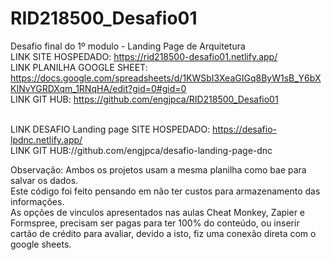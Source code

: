 # RID218500_Desafio01<br>
Desafio final do 1º modulo - Landing Page de Arquitetura<br>
LINK SITE HOSPEDADO: https://rid218500-desafio01.netlify.app/<br>
LINK PLANILHA GOOGLE SHEET: https://docs.google.com/spreadsheets/d/1KWSbI3XeaGIGq8ByW1sB_Y6bXKINvYGRDXqm_1RNqHA/edit?gid=0#gid=0<br>
LINK GIT HUB: https://github.com/engjpca/RID218500_Desafio01<br><br>

LINK DESAFIO Landing page SITE HOSPEDADO: https://desafio-lpdnc.netlify.app/<br>
LINK GIT HUB://github.com/engjpca/desafio-landing-page-dnc

Observação: Ambos os projetos usam a mesma planilha como bae para salvar os dados.<br>
Este código foi feito pensando em não ter custos para armazenamento das informações.<br>
As opções de vinculos apresentados nas aulas Cheat Monkey, Zapier e Formspree, precisam ser pagas para ter 100% do conteúdo, ou inserir cartão de crédito para avaliar, devido a isto, fiz uma conexão direta com o google sheets.
